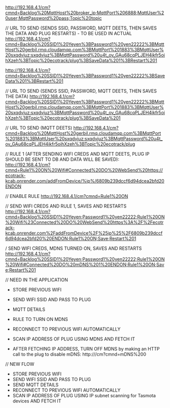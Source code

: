 

http://192.168.4.1/cm?cmnd=Backlog%20MqttHost%20broker_ip;MqttPort%206888;MqttUser%20user;MqttPassword%20pass;Topic%20topic



// URL TO SEND (SENDS SSID, PASSWORD, MQTT DEETS, THEN SAVES THE DATA AND PLUG RESTARTS) - TO BE USED IN ACTUAL
http://192.168.4.1/cm?cmnd=Backlog%20SSID1%20Yeyen%3BPassword1%20yen22222%3BMqttHost%20gerbil.rmq.cloudamqp.com%3BMqttPort%201883%3BMqttUser%20sxqdvjuz:sxqdvjuz%3BMqttPassword%20u4t_ov_GAu68cqPLJEH4ikfr5oihXzeh%3BTopic%20ecotrack/plug%3BSaveData%201%3BRestart%201


http://192.168.4.1/cm?cmnd=Backlog%20SSID1%20Yeyen%3BPassword1%20yen22222%3BSaveData%201%3BRestart%201


// URL TO SEND (SENDS SSID, PASSWORD, MQTT DEETS, THEN SAVES THE DATA)
http://192.168.4.1/cm?cmnd=Backlog%20SSID1%20Yeyen%3BPassword1%20yen22222%3BMqttHost%20gerbil.rmq.cloudamqp.com%3BMqttPort%201883%3BMqttUser%20sxqdvjuz:sxqdvjuz%3BMqttPassword%20u4t_ov_GAu68cqPLJEH4ikfr5oihXzeh%3BTopic%20ecotrack/plug%3BSaveData%201


// URL TO SEND (MQTT DEETS)
http://192.168.4.1/cm?cmnd=Backlog%20MqttHost%20gerbil.rmq.cloudamqp.com%3BMqttPort%201883%3BMqttUser%20sxqdvjuz:sxqdvjuz%3BMqttPassword%20u4t_ov_GAu68cqPLJEH4ikfr5oihXzeh%3BTopic%20ecotrack/plug


// RULE 1 (AFTER SENDING WIFI CREDS AND MQTT DEETS, PLUG IP SHOULD BE SENT TO DB AND DATA WILL BE SAVED): 
http://192.168.4.1/cm?cmnd=Rule1%20ON%20Wifi#Connected%20DO%20WebSend%20https://ecotrack-kcab.onrender.com/addFromDevice/%ip%/6809b239dccf6d94dcea2bfd20ENDON


// ENABLE RULE
http://192.168.4.1/cm?cmnd=Rule1%20ON



// SEND WIFI CREDS AND RULE 1, SAVES AND RESTARTS
http://192.168.4.1/cm?cmnd=Backlog%20SSID1%20Yeyen;Password1%20yen22222;Rule1%20ON%20Wifi%23Connected%20DO%20WebSend%20https%3A%2F%2Fecotrack-kcab.onrender.com%2FaddFromDevice%2F%25ip%25%2F6809b239dccf6d94dcea2bfd20%20ENDON;Rule1%20ON;Save;Restart%201



/ SEND WIFI CREDS, MDNS TURNED ON, SAVES AND RESTARTS
http://192.168.4.1/cm?cmnd=Backlog%20SSID1%20Yeyen;Password1%20yen22222;Rule1%20ON%20Wifi#Connected%20DO%20mDNS%201%20ENDON;Rule1%20ON;Save;Restart%201

// NEED IN THE APPLICATION
- STORE PREVIOUS WIFI
- SEND WIFI SSID AND PASS TO PLUG
- MQTT DETAILS
- RULE TO TURN ON MDNS
- RECONNECT TO PREVIOUS WIFI AUTOMATICALLY

- SCAN IP ADDRESS OF PLUG USING MDNS AND FETCH IT
- AFTER FETCHING IP ADDRESS, TURN OFF MDNS by making an HTTP call to the plug to disable mDNS: http://<plug-ip>/cm?cmnd=mDNS%200



// NEW FLOW 
- STORE PREVIOUS WIFI
- SEND WIFI SSID AND PASS TO PLUG
- SEND MQTT DETAILS
- RECONNECT TO PREVIOUS WIFI AUTOMATICALLY
- SCAN IP ADDRESS OF PLUG USING IP subnet scanning for Tasmota devices AND FETCH IT

